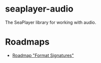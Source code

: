 # seaplayer-audio
The SeaPlayer library for working with audio.

# Roadmaps
- [Roadmap "Format Signatures"](seaplayer_audio/filesinatures.md)